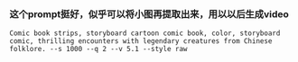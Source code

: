 ### 这个prompt挺好，似乎可以将小图再提取出来，用以以后生成video
```
Comic book strips, storyboard cartoon comic book, color, storyboard comic, thrilling encounters with legendary creatures from Chinese folklore. --s 1000 --q 2 --v 5.1 --style raw
```
